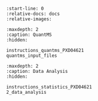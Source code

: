```{include} ../README.md
:start-line: 0
:relative-docs: docs
:relative-images:
```

```{toctree}
:maxdepth: 2
:caption: QuantMS
:hidden:

instructions_quantms_PXD04621
quantms_input_files
```

```{toctree}
:maxdepth: 2
:caption: Data Analysis
:hidden:

instructions_statistics_PXD04621
2_data_analysis
```

